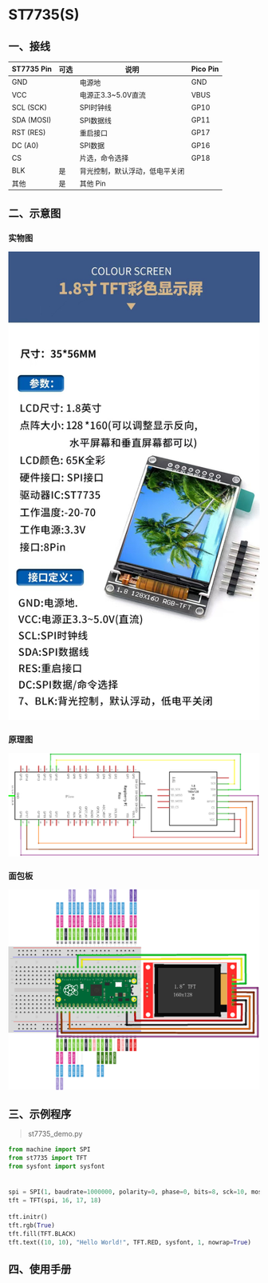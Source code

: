 # ST7735(S)

## 一、接线

| ST7735 Pin | 可选 | 说明                           | Pico Pin |
| ---------- | ---- | ------------------------------ | -------- |
| GND        |      | 电源地                         | GND      |
| VCC        |      | 电源正3.3~5.0V直流             | VBUS     |
| SCL (SCK)  |      | SPI时钟线                      | GP10     |
| SDA (MOSI) |      | SPI数据线                      | GP11     |
| RST (RES)  |      | 重启接口                       | GP17     |
| DC (A0)    |      | SPI数据                        | GP16     |
| CS         |      | 片选，命令选择                 | GP18     |
| BLK        | 是   | 背光控制，默认浮动，低电平关闭 |          |
| 其他       | 是   | 其他 Pin                       |          |

## 二、示意图

### 实物图

![实物图](./docs/实物图.jpg)



### 原理图

![原理图](./docs/原理图.png)

### 面包板

![面包板](./docs/面包板.png)

## 三、示例程序

> st7735_demo.py

```python
from machine import SPI
from st7735 import TFT
from sysfont import sysfont


spi = SPI(1, baudrate=1000000, polarity=0, phase=0, bits=8, sck=10, mosi=11)
tft = TFT(spi, 16, 17, 18)

tft.initr()
tft.rgb(True)
tft.fill(TFT.BLACK)
tft.text((10, 10), "Hello World!", TFT.RED, sysfont, 1, nowrap=True)
```

## 四、使用手册

